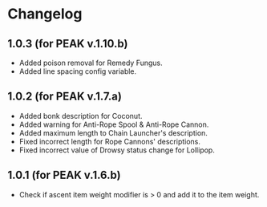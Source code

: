 # Changelog

## 1.0.3 (for PEAK v.1.10.b)
- Added poison removal for Remedy Fungus.
- Added line spacing config variable.

## 1.0.2 (for PEAK v.1.7.a)
- Added bonk description for Coconut.
- Added warning for Anti-Rope Spool & Anti-Rope Cannon.
- Added maximum length to Chain Launcher's description.
- Fixed incorrect length for Rope Cannons' descriptions.
- Fixed incorrect value of Drowsy status change for Lollipop.

## 1.0.1 (for PEAK v.1.6.b)
- Check if ascent item weight modifier is > 0 and add it to the item weight.